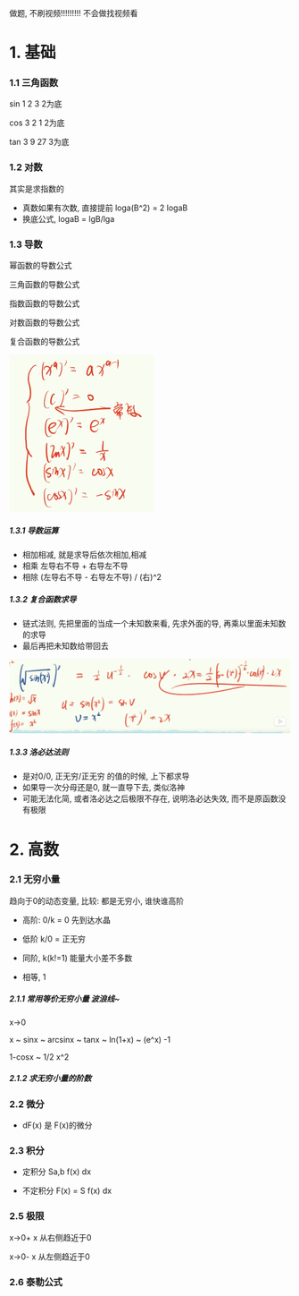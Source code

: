 做题, 不刷视频!!!!!!!!! 不会做找视频看



# 1. 基础

### 1.1 三角函数

sin    1 2 3              2为底

cos   3 2 1             2为底

tan    3 9 27          3为底

### 1.2 对数

其实是求指数的

+ 真数如果有次数, 直接提前 loga(B^2) = 2 logaB
+ 换底公式, logaB   = lgB/lga

### 1.3 导数

幂函数的导数公式

三角函数的导数公式

指数函数的导数公式

对数函数的导数公式

复合函数的导数公式

![1](高数/导数1.png)

##### 1.3.1 导数运算

+ 相加相减, 就是求导后依次相加,相减
+ 相乘  左导右不导 + 右导左不导
+ 相除  (左导右不导 - 右导左不导) / (右)^2

##### 1.3.2 复合函数求导

+ 链式法则, 先把里面的当成一个未知数来看, 先求外面的导, 再乘以里面未知数的求导
+ 最后再把未知数给带回去

![1](高数/导数2.png)

##### 1.3.3 洛必达法则

+ 是对0/0, 正无穷/正无穷 的值的时候, 上下都求导
+ 如果导一次分母还是0, 就一直导下去, 类似洛神
+ 可能无法化简, 或者洛必达之后极限不存在, 说明洛必达失效, 而不是原函数没有极限



# 2. 高数

### 2.1 无穷小量

趋向于0的动态变量, 比较: 都是无穷小, 谁快谁高阶

+ 高阶: 0/k = 0 先到达水晶

+ 低阶 k/0 = 正无穷

+ 同阶,  k(k!=1)  能量大小差不多数 
+ 相等, 1

##### 2.1.1 常用等价无穷小量 波浪线~

x->0

x ~ sinx ~ arcsinx ~ tanx ~ ln(1+x) ~  (e^x) -1

1-cosx ~ 1/2 x^2

##### 2.1.2 求无穷小量的阶数



### 2.2 微分

+ dF(x) 是 F(x)的微分

### 2.3 积分

+ 定积分  Sa,b   f(x) dx

+ 不定积分 F(x) = S f(x) dx

  

### 2.5 极限

x->0+   x 从右侧趋近于0

x->0-   x 从左侧趋近于0



### 2.6 泰勒公式